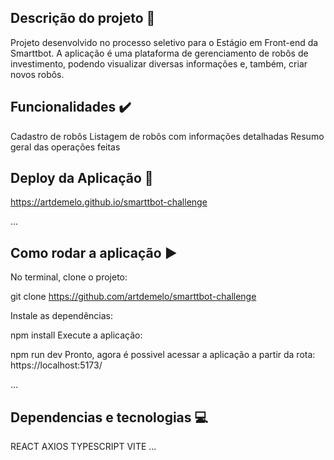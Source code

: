 ## Descrição do projeto 📃
Projeto desenvolvido no processo seletivo para o Estágio em Front-end da Smarttbot. A aplicação é uma plataforma de gerenciamento de robôs de investimento,
podendo visualizar diversas informações e, também, criar novos robôs.

## Funcionalidades ✔️
 Cadastro de robôs
 Listagem de robôs com informações detalhadas
 Resumo geral das operações feitas


## Deploy da Aplicação 💨
https://artdemelo.github.io/smarttbot-challenge

...

## Como rodar a aplicação ▶️
No terminal, clone o projeto:

git clone https://github.com/artdemelo/smarttbot-challenge

Instale as dependências:

npm install
Execute a aplicação:

npm run dev
Pronto, agora é possivel acessar a aplicação a partir da rota: https://localhost:5173/

...


## Dependencias e tecnologias 💻
REACT
AXIOS
TYPESCRIPT
VITE
...